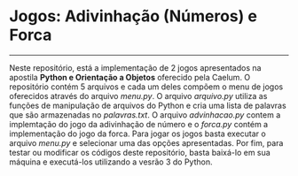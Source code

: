 # Jogos: Adivinhação (Números) e Forca
---

Neste repositório, está a implementação de 2 jogos apresentados na apostila **Python e Orientação a Objetos**
oferecido pela Caelum. O repositório contém 5 arquivos e cada um deles compõem o menu de jogos oferecidos através do arquivo *menu.py*. O arquivo *arquivo.py* utiliza as funções de manipulação de arquivos do Python e cria uma lista de palavras que são armazenadas no *palavras.txt*. O arquivo *advinhacao.py* contem a implemtação do jogo da adivinhação de número e o *forca.py* contém a implementação do jogo da forca. Para jogar os jogos basta executar o arquivo *menu.py* e selecionar uma das opções apresentadas. Por fim, para testar ou modificar os códigos deste repositório, basta baixá-lo em sua máquina e executá-los utilizando a vesrão 3 do Python.